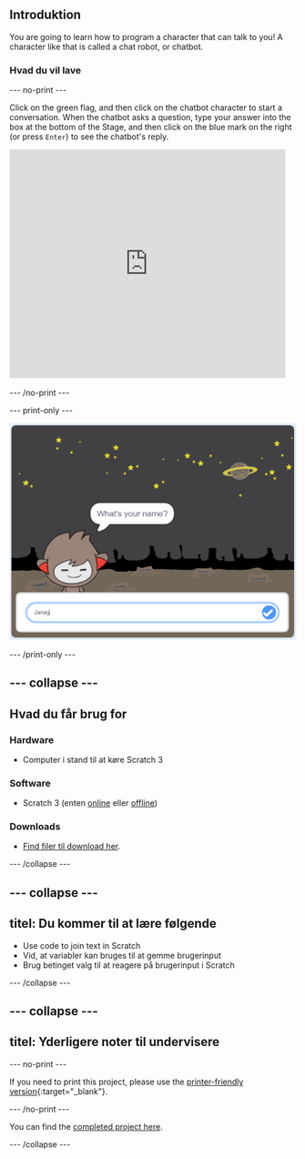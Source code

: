 ## Introduktion

You are going to learn how to program a character that can talk to you! A character like that is called a chat robot, or chatbot.

### Hvad du vil lave

\--- no-print \---

Click on the green flag, and then click on the chatbot character to start a conversation. When the chatbot asks a question, type your answer into the box at the bottom of the Stage, and then click on the blue mark on the right (or press `Enter`) to see the chatbot's reply.

<div class="scratch-preview">
  <iframe allowtransparency="true" width="485" height="402" src="https://scratch.mit.edu/projects/embed/248864190/?autostart=false" 
  frameborder="0" scrolling="no"></iframe>
</div>

\--- /no-print \---

\--- print-only \---

![complete project](images/chatbot-preview.png)

\--- /print-only \---

## \--- collapse \---

## Hvad du får brug for

### Hardware

- Computer i stand til at køre Scratch 3

### Software

- Scratch 3 (enten [online](https://rpf.io/scratchon) eller [offline](https://rpf.io/scratchoff))

### Downloads

- [Find filer til download her](http://rpf.io/p/en/chatbot-go).

\--- /collapse \---

## \--- collapse \---

## titel: Du kommer til at lære følgende

- Use code to join text in Scratch
- Vid, at variabler kan bruges til at gemme brugerinput
- Brug betinget valg til at reagere på brugerinput i Scratch

\--- /collapse \---

## \--- collapse \---

## titel: Yderligere noter til undervisere

\--- no-print \---

If you need to print this project, please use the [printer-friendly version](https://projects.raspberrypi.org/en/projects/chatbot/print){:target="_blank"}.

\--- /no-print \---

You can find the [completed project here](http://rpf.io/p/en/chatbot-get).

\--- /collapse \---
